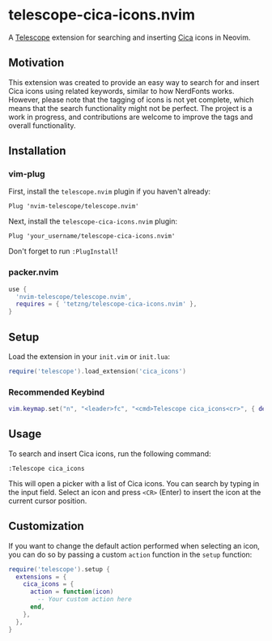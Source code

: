 # telescope-cica-icons.nvim

A [Telescope](https://github.com/nvim-telescope/telescope.nvim) extension for searching and inserting [Cica](https://github.com/miiton/Cica) icons in Neovim.

## Motivation

This extension was created to provide an easy way to search for and insert Cica icons using related keywords, similar to how NerdFonts works. However, please note that the tagging of icons is not yet complete, which means that the search functionality might not be perfect. The project is a work in progress, and contributions are welcome to improve the tags and overall functionality.

## Installation

### vim-plug

First, install the `telescope.nvim` plugin if you haven't already:

```vim
Plug 'nvim-telescope/telescope.nvim'
```

Next, install the `telescope-cica-icons.nvim` plugin:

```vim
Plug 'your_username/telescope-cica-icons.nvim'
```

Don't forget to run `:PlugInstall`!

### packer.nvim

```lua
use {
  'nvim-telescope/telescope.nvim',
  requires = { 'tetzng/telescope-cica-icons.nvim' },
}
```

## Setup

Load the extension in your `init.vim` or `init.lua`:

```lua
require('telescope').load_extension('cica_icons')
```

### Recommended Keybind

```lua
vim.keymap.set("n", "<leader>fc", "<cmd>Telescope cica_icons<cr>", { desc = "Find cica icons" })
```

## Usage

To search and insert Cica icons, run the following command:

```
:Telescope cica_icons
```

This will open a picker with a list of Cica icons. You can search by typing in the input field. Select an icon and press `<CR>` (Enter) to insert the icon at the current cursor position.

## Customization

If you want to change the default action performed when selecting an icon, you can do so by passing a custom `action` function in the `setup` function:

```lua
require('telescope').setup {
  extensions = {
    cica_icons = {
      action = function(icon)
        -- Your custom action here
      end,
    },
  },
}
```
